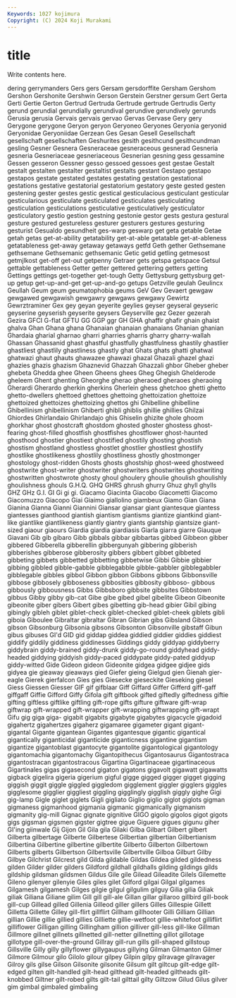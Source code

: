 ```yaml
---
Keywords: 1027 kojimura
Copyright: (C) 2024 Koji Murakami
---
```


# title

Write contents here.



dering gerrymanders Gers gers Gersam gersdorffite Gersham Gershom
Gershon Gershonite Gershwin Gerson Gerstein Gerstner gersum Gert Gerta Gerti
Gertie Gerton Gertrud Gertruda Gertrude gertrude Gertrudis Gerty gerund gerundial
gerundially gerundival gerundive gerundively gerunds Gerusia gerusia Gervais gervais gervao
Gervas Gervase Gery gery Gerygone gerygone Geryon geryon Geryoneo Geryones
Geryonia geryonid Geryonidae Geryoniidae Gerzean Ges Gesan Gesell Gesellschaft gesellschaft
gesellschaften Geshurites gesith gesithcund gesithcundman gesling Gesner Gesnera Gesneraceae gesneraceous
gesnerad Gesneria gesneria Gesneriaceae gesneriaceous Gesnerian gesning gess gessamine Gessen
gesseron Gessner gesso gessoed gessoes gest gestae Gestalt gestalt gestalten
gestalter gestaltist gestalts gestant Gestapo gestapo gestapos gestate gestated gestates
gestating gestation gestational gestations gestative gestatorial gestatorium gestatory geste gested
gesten gestening gester gestes gestic gestical gesticulacious gesticulant gesticular gesticularious
gesticulate gesticulated gesticulates gesticulating gesticulation gesticulations gesticulative gesticulatively gesticulator gesticulatory
gestio gestion gestning gestonie gestor gests gestura gestural gesture gestured
gestureless gesturer gesturers gestures gesturing gesturist Gesualdo gesundheit ges-warp geswarp
get geta getable Getae getah getas get-at-ability getatability get-at-able getatable
get-at-ableness getatableness get-away getaway getaways getfd Geth gether Gethsemane gethsemane
Gethsemanic gethsemanic Getic getid getling getmesost getmjlkost get-off get-out getpenny
Getraer gets getspa getspace Getsul gettable gettableness Getter getter gettered
gettering getters getting Gettings gettings get-together get-tough Getty Gettysburg gettysburg
get-up getup get-up-and-get get-up-and-go getups Getzville geulah Geulincx Geullah Geum
geum geumatophobia geums GeV Gev Gevaert gewgaw gewgawed gewgawish gewgawry
gewgaws gewgawy Gewirtz Gewrztraminer Gex gey geyan geyerite geylies geyser
geyseral geyseric geyserine geyserish geyserite geysers Geyserville gez Gezer gezerah
Gezira GFCI G-flat GFTU GG GGP ggr GH GHA ghaffir
ghafir ghain ghaist ghalva Ghan Ghana ghana Ghanaian ghanaian ghanaians
Ghanian ghanian Ghardaia gharial gharnao gharri gharries gharris gharry gharry-wallah
Ghassan Ghassanid ghast ghastful ghastfully ghastfulness ghastily ghastlier ghastliest ghastlily
ghastliness ghastly ghat Ghats ghats ghatti ghatwal ghatwazi ghaut ghauts
ghawazee ghawazi ghazal Ghazali ghazel ghazi ghazies ghazis ghazism Ghaznevid
Ghazzah Ghazzali ghbor Gheber gheber ghebeta Ghedda ghee Gheen Gheens
ghees Gheg Ghegish Ghelderode gheleem Ghent ghenting Gheorghe gherao gheraoed
gheraoes gheraoing Gherardi Gherardo gherkin gherkins Gherlein ghess ghetchoo ghetti
ghetto ghetto-dwellers ghettoed ghettoes ghettoing ghettoization ghettoize ghettoized ghettoizes ghettoizing
ghettos ghi Ghibelline ghibelline Ghibellinism ghibellinism Ghiberti ghibli ghiblis ghillie
ghillies Ghilzai Ghiordes Ghirlandaio Ghirlandajo ghis Ghiselin ghizite ghole ghoom
ghorkhar ghost ghostcraft ghostdom ghosted ghoster ghostess ghost-fearing ghost-filled ghostfish
ghostfishes ghostflower ghost-haunted ghosthood ghostier ghostiest ghostified ghostily ghosting ghostish
ghostism ghostland ghostless ghostlet ghostlier ghostliest ghostlify ghostlike ghostlikeness ghostlily
ghostliness ghostly ghostmonger ghostology ghost-ridden Ghosts ghosts ghostship ghost-weed ghostweed
ghostwrite ghost-writer ghostwriter ghostwriters ghostwrites ghostwriting ghostwritten ghostwrote ghosty ghoul
ghoulery ghoulie ghoulish ghoulishly ghoulishness ghouls G.H.Q. GHQ GHRS ghrush
ghurry Ghuz ghyll ghylls GHZ GHz G.I. GI Gi gi
gi. Giacamo Giacinta Giacobo Giacometti Giacomo Giacomuzzo Giacopo Giai Giaimo
giallolino giambeux Giamo Gian Giana Gianina Gianna Gianni Giannini Giansar
giansar giant giantesque giantess giantesses gianthood giantish giantism giantisms giantize
giantkind giant-like giantlike giantlikeness giantly giantry giants giantship giantsize giant-sized
giaour giaours Giardia giardia giardiasis Giarla giarra giarre Giauque Giavani
Gib gib gibaro Gibb gibbals gibbar gibbartas gibbed Gibbeon gibber
gibbered Gibberella gibberellin gibbergunyah gibbering gibberish gibberishes gibberose gibberosity gibbers
gibbert gibbet gibbeted gibbeting gibbets gibbetted gibbetting gibbetwise Gibbi Gibbie
gibbier gibbing gibbled gibble-gabble gibblegabble gibble-gabbler gibblegabbler gibblegable gibbles gibbol
Gibbon gibbon Gibbons gibbons Gibbonsville gibbose gibbosely gibboseness gibbosities gibbosity
gibboso- gibbous gibbously gibbousness Gibbs Gibbsboro gibbsite gibbsites Gibbstown gibbus
Gibby gibby gib-cat Gibe gibe gibed gibel gibelite Gibeon Gibeonite
gibeonite giber gibers Gibert gibes gibetting gib-head gibier Gibil gibing
gibingly gibleh giblet giblet-check giblet-checked giblet-cheek giblets gibli giboia Giboulee
Gibraltar gibraltar Gibran Gibrian gibs Gibsland Gibson gibson Gibsonburg Gibsonia
gibsons Gibsonton Gibsonville gibstaff Gibun gibus gibuses GI'd GID gid
giddap giddea giddied giddier giddies giddiest giddify giddily giddiness giddinesses
Giddings giddy giddyap giddyberry giddybrain giddy-brained giddy-drunk giddy-go-round giddyhead giddy-headed
giddying giddyish giddy-paced giddypate giddy-pated giddyup giddy-witted Gide Gideon gideon
Gideonite gidgea gidgee gidjee gids gidyea gie gieaway gieaways gied
Giefer gieing Gielgud gien Gienah gier-eagle Gierek gierfalcon Gies gies
Giesecke gieseckite Gieseking giesel Giess Giessen Giesser GIF gif gifblaar
Giff Giffard Giffer Gifferd giff-gaff giffgaff Giffie Gifford Giffy Gifola
gift giftbook gifted giftedly giftedness giftie gifting giftless giftlike giftling
gift-rope gifts gifture giftware gift-wrap giftwrap gift-wrapped gift-wrapper gift-wrapping giftwrapping
gift-wrapt Gifu gig giga giga- gigabit gigabits gigabyte gigabytes gigacycle
gigadoid gigahertz gigahertzes gigaherz gigamaree gigameter gigant gigant- gigantal Gigante
gigantean Gigantes gigantesque gigantic gigantical gigantically giganticidal giganticide giganticness gigantine
gigantism gigantize gigantoblast gigantocyte gigantolite gigantological gigantology gigantomachia gigantomachy Gigantopithecus
Gigantosaurus Gigantostraca gigantostracan gigantostracous Gigartina Gigartinaceae gigartinaceous Gigartinales gigas gigasecond
gigaton gigatons gigavolt gigawatt gigawatts gigback gigelira gigeria gigerium gigful
gigge gigged gigger gigget gigging giggish giggit giggle giggled giggledom
gigglement giggler gigglers giggles gigglesome gigglier giggliest giggling gigglingly gigglish
giggly gighe Gigi gig-lamp Gigle giglet giglets Gigli gigliato Giglio
giglio giglot giglots gigman gigmaness gigmanhood gigmania gigmanic gigmanically gigmanism
gigmanity gig-mill Gignac gignate gignitive GIGO gigolo gigolos gigot gigots
gigs gigsman gigsmen gigster gigtree gigue Giguere gigues gigunu giher
GI'ing giinwale Gij Gijon Gil Gila gila Gilaki Gilba Gilbart
Gilbert gilbert Gilberta gilbertage Gilberte Gilbertese Gilbertian gilbertian Gilbertianism Gilbertina
Gilbertine gilbertine gilbertite Gilberto Gilberton Gilbertown Gilberts gilberts Gilbertson Gilbertsville
Gilbertville Gilboa Gilburt Gilby Gilbye Gilchrist Gilcrest gild Gilda gildable
Gildas Gildea gilded gildedness gilden Gilder gilder gilders Gildford gildhall
gildhalls gilding gildings gilds gildship gildsman gildsmen Gildus Gile gile
Gilead Gileadite Gilels Gilemette Gileno gilenyer gilenyie Giles giles gilet
Gilford gilgai Gilgal gilgames Gilgamesh gilgamesh Gilges gilgie gilgul gilgulim
gilguy Gilia gilia Giliak giliak Giliana Giliane gilim Gill gill
gill-ale Gillan gillar gillaroo gillbird gill-book gill-cup Gillead gilled Gillenia
Gilleod giller gillers Gilles Gillespie Gillett Gilletta Gillette Gilley gill-flirt
gillflirt Gillham gillhooter Gilli Gilliam Gillian gillian Gillie gillie gillied
gillies Gilliette gillie-wetfoot gillie-whitefoot gilliflirt gilliflower Gilligan gilling Gillingham gillion
gilliver gill-less gill-like Gillman Gillmore gillnet gillnets gillnetted gill-netter gillnetting
gillot gillotage gillotype gill-over-the-ground Gillray gill-run gills gill-shaped gillstoup Gillsville
Gilly gilly gillyflower gillygaupus gillying Gilman Gilmanton Gilmer Gilmore Gilmour
gilo Gilolo gilour gilpey Gilpin gilpy gilravage gilravager Gilroy gils
gilse Gilson Gilsonite gilsonite Gilsum gilt giltcup gilt-edge gilt-edged gilten
gilt-handled gilt-head gilthead gilt-headed giltheads gilt-knobbed Giltner gilt-robed gilts gilt-tail
gilttail gilty Giltzow Gilud Gilus gilver gim gimbal gimbaled gimbaling
